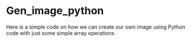 # Gen_image_python

Here is a simple code on how we can create our own image using Python code with just some simple array operations.
